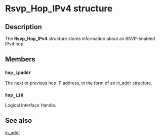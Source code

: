 # Rsvp_Hop_IPv4 structure

## Description

The
**Rsvp_Hop_IPv4** structure stores information about an RSVP-enabled IPv4 hop.

## Members

### `hop_ipaddr`

The next or previous hop IP address, in the form of an [in_addr](https://learn.microsoft.com/windows/desktop/api/winsock2/ns-winsock2-in_addr) structure.

### `hop_LIH`

Logical Interface Handle.

## See also

[in_addr](https://learn.microsoft.com/windows/desktop/api/winsock2/ns-winsock2-in_addr)